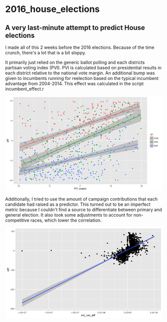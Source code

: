 # 2016_house_elections
## A very last-minute attempt to predict House elections

I made all of this 2 weeks before the 2016 elections. Because of the time crunch, there's a lot that is a bit sloppy.


It primarily just relied on the generic ballot polling and each districts partisan voting index (PVI).
PVI is calculated based on presidential results in each district relative to the national vote margin.
An additional bump was given to incumbents running for reelection based on the typical incumbent advantage from 2004-2014.
This effect was calculated in the script incumbent_effect.r

![Really gotta switch the colors here...](Election_results_by_PVI.png?raw=true "Election Margins vs Partisan Voter Index")

Additionally, I tried to use the amount of campaign contributions that each candidate had raised as a predictor.
This turned out to be an imperfect metric because I couldn't find a source to differentiate between primary and general election.
It also took some adjustments to account for non-competitive races, which lower the correlation.

![](Results_by_Contributions.png?raw=true "Election Margins vs Contributions")

